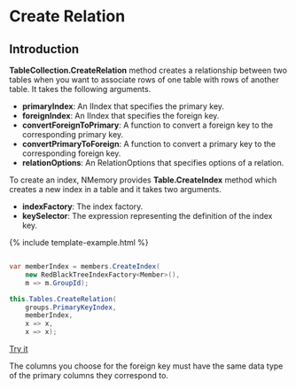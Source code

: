 # Create Relation

## Introduction

**TableCollection.CreateRelation** method creates a relationship between two tables when you want to associate rows of one table with rows of another table. It takes the following arguments.

 - **primaryIndex**: An IIndex that specifies the primary key.
 - **foreignIndex**: An IIndex that specifies the foreign key.
 - **convertForeignToPrimary**: A function to convert a foreign key to the corresponding primary key.
 - **convertPrimaryToForeign**: A function to convert a primary key to the corresponding foreign key.
 - **relationOptions**: An RelationOptions that specifies options of a relation.

To create an index, NMemory provides **Table.CreateIndex** method which creates a new index in a table and it takes two arguments.

 - **indexFactory**: The index factory.
 - **keySelector**: The expression representing the definition of the index key.

{% include template-example.html %} 	
```csharp

var memberIndex = members.CreateIndex(
    new RedBlackTreeIndexFactory<Member>(), 
    m => m.GroupId);

this.Tables.CreateRelation(
    groups.PrimaryKeyIndex, 
    memberIndex, 
    x => x, 
    x => x);

```
[Try it](https://dotnetfiddle.net/UymqaO)

The columns you choose for the foreign key must have the same data type of the primary columns they correspond to. 

